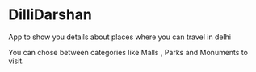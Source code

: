 # DilliDarshan
App to show you details about places where you can travel in delhi

You can chose between categories like Malls , Parks and Monuments to visit.
